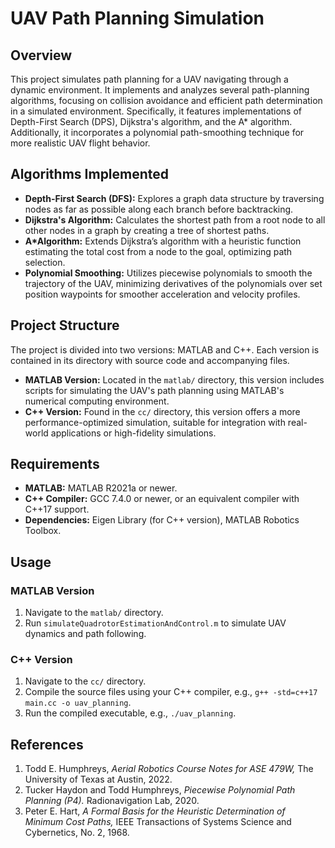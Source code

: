 # UAV Path Planning Simulation

## Overview

This project simulates path planning for a UAV navigating through a dynamic environment. It implements and analyzes several path-planning algorithms, focusing on collision avoidance and efficient path determination in a simulated environment. Specifically, it features implementations of Depth-First Search (DPS), Dijkstra's algorithm, and the A* algorithm. Additionally, it incorporates a polynomial path-smoothing technique for more realistic UAV flight behavior.

## Algorithms Implemented

- **Depth-First Search (DFS):** Explores a graph data structure by traversing nodes as far as possible along each branch before backtracking.
- **Dijkstra's Algorithm:** Calculates the shortest path from a root node to all other nodes in a graph by creating a tree of shortest paths.
- **A*Algorithm:** Extends Dijkstra’s algorithm with a heuristic function estimating the total cost from a node to the goal, optimizing path selection.
- **Polynomial Smoothing:** Utilizes piecewise polynomials to smooth the trajectory of the UAV, minimizing derivatives of the polynomials over set position waypoints for smoother acceleration and velocity profiles.

## Project Structure

The project is divided into two versions: MATLAB and C++. Each version is contained in its directory with source code and accompanying files.

- **MATLAB Version:** Located in the `matlab/` directory, this version includes scripts for simulating the UAV's path planning using MATLAB's numerical computing environment.
- **C++ Version:** Found in the `cc/` directory, this version offers a more performance-optimized simulation, suitable for integration with real-world applications or high-fidelity simulations.

## Requirements

- **MATLAB:** MATLAB R2021a or newer.
- **C++ Compiler:** GCC 7.4.0 or newer, or an equivalent compiler with C++17 support.
- **Dependencies:** Eigen Library (for C++ version), MATLAB Robotics Toolbox.

## Usage

### MATLAB Version

1. Navigate to the `matlab/` directory.
2. Run `simulateQuadrotorEstimationAndControl.m` to simulate UAV dynamics and path following.

### C++ Version

1. Navigate to the `cc/` directory.
2. Compile the source files using your C++ compiler, e.g., `g++ -std=c++17 main.cc -o uav_planning`.
3. Run the compiled executable, e.g., `./uav_planning`.

## References

1. Todd E. Humphreys, *Aerial Robotics Course Notes for ASE 479W,* The University of Texas at Austin, 2022.
2. Tucker Haydon and Todd Humphreys, *Piecewise Polynomial Path Planning (P4).* Radionavigation Lab, 2020.
3. Peter E. Hart, *A Formal Basis for the Heuristic Determination of Minimum Cost Paths,* IEEE Transactions of Systems Science and Cybernetics, No. 2, 1968.
